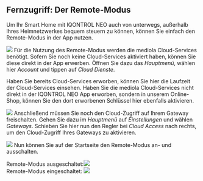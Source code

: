## Fernzugriff: Der Remote-Modus

Um Ihr Smart Home mit IQONTROL NEO auch von unterwegs, außerhalb Ihres
Heimnetzwerkes bequem steuern zu können, können Sie einfach den
Remote-Modus in der App nutzen.  
  
  
![](/de/iqontrol_neo/iqneo_clouddienste.jpg) Für die Nutzung des
Remote-Modus werden die mediola Cloud-Services benötigt. Sofern Sie noch
keine Cloud-Services aktiviert haben, können Sie diese direkt in der App
erwerben. Öffnen Sie dazu das *Hauptmenü*, wählen hier *Account* und
tippen auf *Cloud Dienste*.

Haben Sie bereits Cloud-Services erworben, können Sie hier die Laufzeit
der Cloud-Services einsehen. Haben Sie die mediola Cloud-Services nicht
direkt in der IQONTROL NEO App erworben, sondern in unserem Online-Shop,
können Sie den dort erworbenen Schlüssel hier ebenfalls aktivieren.  
  
  
  
  
  
![](/de/iqontrol_neo/iqneo_cloudaccess.jpg) Anschließend müssen Sie noch
den Cloud-Zugriff auf Ihrem Gateway freischalten. Gehen Sie dazu im
*Hauptmenü* auf *Einstellungen* und wählen *Gateways*. Schieben Sie hier
nun den Regler bei *Cloud Access* nach rechts, um den Cloud-Zugriff
Ihres Gateways zu aktivieren.

![](/de/iqontrol_neo/iqneo_remote_symbol.jpg) Nun können Sie auf der
Startseite den Remote-Modus an- und ausschalten.

Remote-Modus ausgeschaltet:![](/de/iqontrol_neo/iqneo_remote_off.jpg)  
Remote-Modus eingeschaltet: ![](/de/iqontrol_neo/iqneo_remote_on.jpg)
